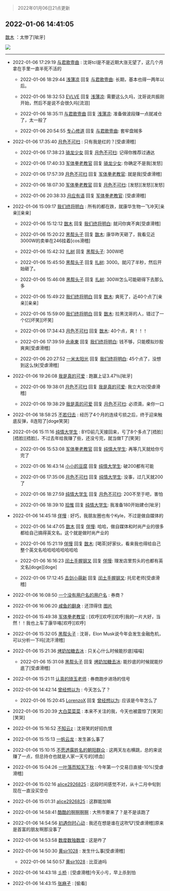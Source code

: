 > 2022年01月06日21点更新
<link rel="stylesheet" href="https://cdn.jsdelivr.net/gh/taotie6/sampleJSON@main/css/photo_show.css">
<meta name="referrer" content="no-referrer" />


 ## 2022-01-06 14:41:05 

 [㪚木](https://www.coolapk.com/feed/32636331?shareKey=M2I0YTU3YzA4ZDExNjFkNjkzMjI~) ：太惨了[呲牙] 

<div class="album">
<img class="img-item" src="http://image.coolapk.com/feed/2022/0106/14/1081091_270d36a7_1264_5633_119@773x1400.jpeg" />
</div>

 ------- 

- 2022-01-06 17:29:19 [与君歌壹曲](uid=1115264) : 沈哥tcl是不是近期大涨无望了，这几个月拿在手里一直半死不活的 

    - 2022-01-06 18:29:44 [浅薄凉](uid=1630624) 回复 [与君歌壹曲](uid=1115264): 长期，基本也得一两年以后。 

    - 2022-01-06 18:32:53 [EVLVE](uid=624501) 回复 [浅薄凉](uid=1630624): 需要这么久吗，沈哥说共振刚开始，然后不是说不会很久吗[流泪] 

    - 2022-01-06 18:35:11 [与君歌壹曲](uid=1115264) 回复 [浅薄凉](uid=1630624): 准备做波段赚一点就减仓了，太一般了 

    - 2022-01-06 20:54:55 [专心修道](uid=3218687) 回复 [与君歌壹曲](uid=1115264): 套牢盘贼多 

- 2022-01-06 17:35:40 [月色不可扫](uid=3639201) : 只有我是红的？[受虐滑稽] 

    - 2022-01-06 17:38:23 [骑龙少女](uid=2934362) 回复 [月色不可扫](uid=3639201): 记得你推荐过通达 

    - 2022-01-06 17:40:33 [军体拳老教官](uid=2044950) 回复 [骑龙少女](uid=2934362): 你确定不是我[发怒] 

    - 2022-01-06 17:57:39 [月色不可扫](uid=3639201) 回复 [军体拳老教官](uid=2044950): 就是我[受虐滑稽] 

    - 2022-01-06 18:07:30 [军体拳老教官](uid=2044950) 回复 [月色不可扫](uid=3639201): [发怒][发怒][发怒] 

    - 2022-01-06 20:38:33 [月应有语](uid=1457481) 回复 [军体拳老教官](uid=2044950): [受虐滑稽] 

- 2022-01-06 15:09:17 [我们终将明白](uid=3083973) : 所有的都在跌，就康华生物一飞冲天[亲亲][亲亲] 

    - 2022-01-06 15:12:12 [㪚木](uid=1081091) 回复 [我们终将明白](uid=3083973): 就问你爽不爽[受虐滑稽] 

    - 2022-01-06 15:20:22 [黑帮头子](uid=2838832) 回复 [㪚木](uid=1081091): 康华昨天砸了，我看见近3000W的卖单在246挂着[cos滑稽] 

    - 2022-01-06 15:42:32 [扎树](uid=2254178) 回复 [黑帮头子](uid=2838832): 300W吧 

    - 2022-01-06 15:45:50 [黑帮头子](uid=2838832) 回复 [扎树](uid=2254178): 3000。就闪了半秒，然后开始砸了。 

    - 2022-01-06 15:46:08 [黑帮头子](uid=2838832) 回复 [扎树](uid=2254178): 300W怎么可能砸得下去那么多 

    - 2022-01-06 15:49:22 [我们终将明白](uid=3083973) 回复 [㪚木](uid=1081091): 爽死了，近40个点了[亲亲][亲亲] 

    - 2022-01-06 15:59:00 [我们终将明白](uid=3083973) 回复 [㪚木](uid=1081091): 拉黑沈哥的人，错过了一个亿[坏笑][坏笑] 

    - 2022-01-06 17:34:43 [月色不可扫](uid=3639201) 回复 [㪚木](uid=1081091): 40个点，爽！！！ 

    - 2022-01-06 17:39:59 [佘承東](uid=2839967) 回复 [我们终将明白](uid=3083973): 钱不够，只能模拟炒股爽爽[受虐滑稽] 

    - 2022-01-06 20:27:52 [一米太阳光](uid=1836690) 回复 [我们终将明白](uid=3083973): 45个点了，没想到这么快[受虐滑稽] 

- 2022-01-06 19:26:08 [我是真的可爱](uid=731138) : 跑赢上证3.47％[呲牙] 

    - 2022-01-06 19:38:01 [月色不可扫](uid=3639201) 回复 [我是真的可爱](uid=731138): 我立大功[受虐滑稽] 

    - 2022-01-06 19:38:29 [我是真的可爱](uid=731138) 回复 [月色不可扫](uid=3639201): 必须滴，亲你一口 

- 2022-01-06 18:58:25 [不若归去](uid=852009) : 经历了4个月的连续亏损之后，终于迎来触底反弹，8连阳了[doge笑哭] 

- 2022-01-06 15:11:16 [纯情大学生](uid=2174369) : BYD前几天接回来，亏了8个多点了[捂脸][捂脸][捂脸]，不过去年给我赚了些，还没亏完，就当做T了[笑哭] 

    - 2022-01-06 15:53:08 [军体拳老教官](uid=2044950) 回复 [纯情大学生](uid=2174369): 再等几天就给你亏完了 

    - 2022-01-06 16:43:14 [小小的豆腐](uid=1391831) 回复 [纯情大学生](uid=2174369): 破200都有可能 

    - 2022-01-06 17:35:06 [月色不可扫](uid=3639201) 回复 [纯情大学生](uid=2174369): 没事，过几天就200了 

    - 2022-01-06 18:27:59 [纯情大学生](uid=2174369) 回复 [月色不可扫](uid=3639201): 200不至于吧，害怕 

    - 2022-01-06 18:39:10 [拾惟](uid=1326360) 回复 [纯情大学生](uid=2174369): 我准备180开始建仓[呲牙] 

- 2022-01-06 14:45:18 [佯慢](uid=888105) : 好巧，我朋友圈也有个Kyle，不过是做自媒体的 

    - 2022-01-06 14:47:05 [㪚木](uid=1081091) 回复 [佯慢](uid=888105): 哈哈，做自媒体和时尚产业的很多都给自己搞得英文名。这个就是做时尚产业的 

    - 2022-01-06 15:21:19 [佯慢](uid=888105) 回复 [㪚木](uid=1081091): [喝茶]好家伙，看来我也得给自己整个英文名哈哈哈哈哈哈哈哈 

    - 2022-01-06 16:16:23 [闰土手握钢叉](uid=3177928) 回复 [佯慢](uid=888105): 理发店里剪头的也都有英文名[doge][doge] 

    - 2022-01-06 17:12:45 [击剑小萌新](uid=3435660) 回复 [闰土手握钢叉](uid=3177928): 托尼老师[受虐滑稽] 

- 2022-01-06 16:08:50 [一个没有用户名的用户名](uid=1314924) : 券商？ 

- 2022-01-06 16:06:20 [咸鱼的翻身](uid=3945270) : 还顶得住 [图片](http://image.coolapk.com/feed/2021/0530/11/2327609_3b4435a9_3709_8432@240x240.gif)

- 2022-01-06 15:49:38 [军体拳老教官](uid=2044950) : [欢呼][欢呼][欢呼]我的一片大好，当然！！我也上车了康华咯[欢呼][欢呼] 

- 2022-01-06 15:32:05 [黑帮头子](uid=2838832) : 沈哥，Elon Musk说今年会发生金融危机，可以分析一下吗[流汗滑稽] 

- 2022-01-06 15:21:36 [烤奶加糖去冰](uid=739362) : 只关心什么时候能抄底[喵喵] 

    - 2022-01-06 15:31:08 [黑帮头子](uid=2838832) 回复 [烤奶加糖去冰](uid=739362): 能抄底的时候就能抄底了[受虐滑稽] 

- 2022-01-06 15:21:11 [认真的琦玉老师](uid=1477178) : 券商跑步进场的信号 

- 2022-01-06 14:42:14 [曾经想以为](uid=2006561) : 今天怎么了？ 

    - 2022-01-06 15:20:45 [LorenzoX](uid=645650) 回复 [曾经想以为](uid=2006561): 应该是今年怎么了 

- 2022-01-06 15:20:39 [大白菜菜菜](uid=2081020) : 本来不关注的我，今天也被震惊了[笑哭][笑哭] 

- 2022-01-06 15:16:52 [不知云z](uid=5657858) : 沈哥笑的好招仇恨 

- 2022-01-06 15:15:13 [一帆云龙](uid=659185) : 发生甚么事了 

- 2022-01-06 15:10:15 [不愿透露姓名的朝阳群众](uid=2170943) : 这两天左右横跳，总的来说赚了一点，但总持仓也就是人家一天亏的[喷血] 

- 2022-01-06 15:04:26 [一叶落而知天下秋](uid=476266) : 今年第一个交易日直接-10%[受虐滑稽] 

- 2022-01-06 15:02:16 [alice2926825](uid=1064232) : 这段时间感觉不对，从十二月中旬到现在一直没买空仓 

- 2022-01-06 15:01:31 [alice2926825](uid=1064232) : 这群能加嘛 

- 2022-01-06 14:58:41 [酷酷的啊啊啊啊](uid=1940860) : 大熊市要来了？是不是该跑了 

- 2022-01-06 14:54:56 [初遇你时心动](uid=874853) : 我还在想是谁在这吹🐮[受虐滑稽]原来是首富的朋友啊那没事了 

- 2022-01-06 14:53:58 [数度数独数度](uid=1649918) : 这是咋了 

- 2022-01-06 14:50:30 [黄sir1028](uid=905870) : 发生什么事[受虐滑稽] 

    - 2022-01-06 14:50:57 [黄sir1028](uid=905870) : 比亚迪吗 

- 2022-01-06 14:43:18 [彡桥](uid=3740933) : [受虐滑稽]今天小亏，早上杀到怕 

- 2022-01-06 14:43:15 [张麻孑](uid=2297834) : [偷看] 

